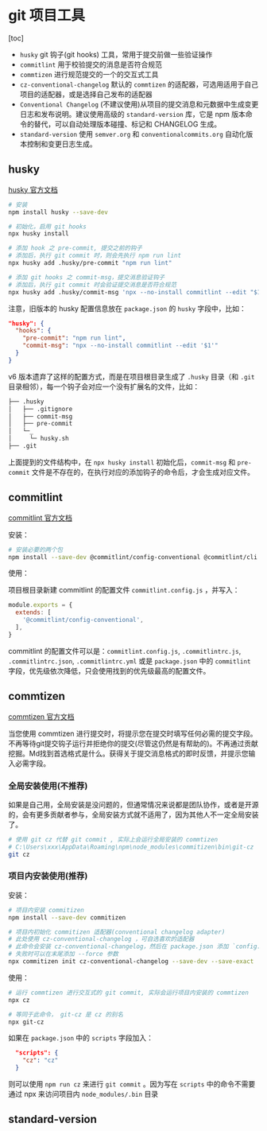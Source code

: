 # git 项目工具

[toc]

- `husky` git 钩子(git hooks) 工具，常用于提交前做一些验证操作
- `commitlint` 用于校验提交的消息是否符合规范
- `commtizen` 进行规范提交的一个的交互式工具
- `cz-conventional-changelog` 默认的 `commtizen` 的适配器，可选用适用于自己项目的适配器，或是选择自己发布的适配器
- `Conventional Changelog` (不建议使用)从项目的提交消息和元数据中生成变更日志和发布说明。建议使用高级的 `standard-version` 库，它是 npm 版本命令的替代，可以自动处理版本碰撞、标记和 CHANGELOG 生成。
- `standard-version` 使用 `semver.org` 和 `conventionalcommits.org` 自动化版本控制和变更日志生成。

## husky

[husky 官方文档](https://typicode.github.io/husky/#/)

```bash
# 安装
npm install husky --save-dev

# 初始化，启用 git hooks
npx husky install

# 添加 hook 之 pre-commit, 提交之前的钩子
# 添加后，执行 git commit 时，则会先执行 npm run lint
npx husky add .husky/pre-commit "npm run lint"

# 添加 git hooks 之 commit-msg，提交消息验证钩子
# 添加后，执行 git commit 时会验证提交消息是否符合规范
npx husky add .husky/commit-msg 'npx --no-install commitlint --edit "$1"'
```

注意，旧版本的 husky 配置信息放在 `package.json` 的 `husky` 字段中，比如：

```json
"husky": {
  "hooks": {
    "pre-commit": "npm run lint",
    "commit-msg": "npx --no-install commitlint --edit '$1'"
  }
}
```

v6 版本遗弃了这样的配置方式，而是在项目根目录生成了 `.husky` 目录（和 `.git` 目录相邻），每一个钩子会对应一个没有扩展名的文件，比如：

```bash
├── .husky
│   ├── .gitignore
│   ├── commit-msg
│   ├── pre-commit
│   └─_
│     └─ husky.sh
├── .git
```

上面提到的文件结构中，在 `npx husky install` 初始化后，`commit-msg` 和 `pre-commit` 文件是不存在的，在执行对应的添加钩子的命令后，才会生成对应文件。

## commitlint

[commitlint 官方文档](https://github.com/conventional-changelog/commitlint)

安装：

```bash
# 安装必要的两个包
npm install --save-dev @commitlint/config-conventional @commitlint/cli
```

使用：

项目根目录新建 commitlint 的配置文件 `commitlint.config.js` ，并写入：

```js
module.exports = {
  extends: [
    '@commitlint/config-conventional',
  ],
}
```

commitlint 的配置文件可以是：`commitlint.config.js`, `.commitlintrc.js`, `.commitlintrc.json`, `.commitlintrc.yml` 或是 `package.json` 中的 `commitlint` 字段，优先级依次降低，只会使用找到的优先级最高的配置文件。

## commtizen

[commtizen 官方文档](https://github.com/commitizen/cz-cli#readme)

当您使用 commtizen 进行提交时，将提示您在提交时填写任何必需的提交字段。不再等待git提交钩子运行并拒绝你的提交(尽管这仍然是有帮助的)。不再通过贡献挖掘。Md找到首选格式是什么。获得关于提交消息格式的即时反馈，并提示您输入必需字段。

### 全局安装使用(不推荐)

如果是自己用，全局安装是没问题的，但通常情况来说都是团队协作，或者是开源的，会有更多贡献者参与，全局安装方式就不适用了，因为其他人不一定全局安装了。

```bash
# 使用 git cz 代替 git commit , 实际上会运行全局安装的 commtizen
# C:\Users\xxx\AppData\Roaming\npm\node_modules\commitizen\bin\git-cz
git cz
```

### 项目内安装使用(推荐)

安装：

```bash
# 项目内安装 commitizen
npm install --save-dev commitizen

# 项目内初始化 commitizen 适配器(conventional changelog adapter)
# 此处使用 cz-conventional-changelog ，可自选喜欢的适配器
# 此命令会安装 cz-conventional-changelog，然后在 package.json 添加 `config.commitizen` 配置
# 失败时可以在末尾添加 --force 参数
npx commitizen init cz-conventional-changelog --save-dev --save-exact
```

使用：

```bash
# 运行 commtizen 进行交互式的 git commit, 实际会运行项目内安装的 commtizen
npx cz

# 等同于此命令， git-cz 是 cz 的别名
npx git-cz
```

如果在 `package.json` 中的 `scripts` 字段加入：

```json
  "scripts": {
    "cz": "cz"
  }
```

则可以使用 `npm run cz` 来进行 `git commit` 。因为写在 `scripts` 中的命令不需要通过 npx 来访问项目内 `node_modules/.bin` 目录

## standard-version
